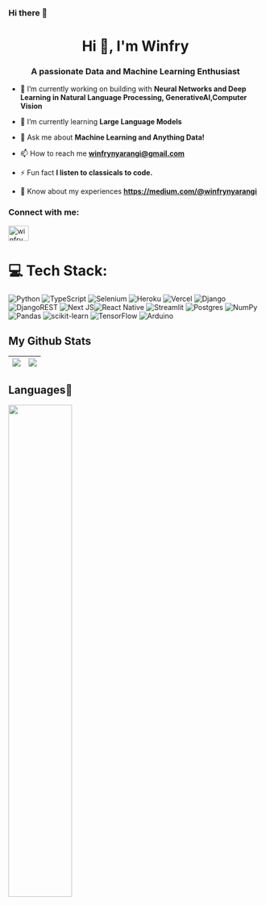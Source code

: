 ### Hi there 👋
<h1 align="center">Hi 👋, I'm Winfry</h1>
<h3 align="center">A passionate Data and Machine Learning Enthusiast</h3>

- 🔭 I’m currently working on building with **Neural Networks and Deep Learning in Natural Language Processing, GenerativeAI,Computer Vision**

- 🌱 I’m currently learning **Large Language Models**

- 💬 Ask me about **Machine Learning and Anything Data!**

- 📫 How to reach me **winfrynyarangi@gmail.com**

- ⚡ Fun fact **I listen to classicals to code.**

- 📄 Know about my experiences **https://medium.com/@winfrynyarangi**

<h3 align="left">Connect with me:</h3>
<p align="left">
<a href="https://linkedin.com/in/winfry nyarangi" target="blank"><img align="center" src="https://raw.githubusercontent.com/rahuldkjain/github-profile-readme-generator/master/src/images/icons/Social/linked-in-alt.svg" alt="winfry nyarangi" height="30" width="40" /></a>
</p>

# 💻 Tech Stack:
 ![Python](https://img.shields.io/badge/python-3670A0?style=for-the-badge&logo=python&logoColor=ffdd54) ![TypeScript](https://img.shields.io/badge/typescript-%23007ACC.svg?style=for-the-badge&logo=typescript&logoColor=white) ![Selenium](https://img.shields.io/badge/Selenium-%23363636.svg?style=for-the-badge&logo=selenium&logoColor=white) ![Heroku](https://img.shields.io/badge/heroku-%23430098.svg?style=for-the-badge&logo=heroku&logoColor=white) ![Vercel](https://img.shields.io/badge/vercel-%23000000.svg?style=for-the-badge&logo=vercel&logoColor=white) ![Django](https://img.shields.io/badge/django-%23092E20.svg?style=for-the-badge&logo=django&logoColor=white) ![DjangoREST](https://img.shields.io/badge/DJANGO-REST-ff1709?style=for-the-badge&logo=django&logoColor=white&color=ff1709&labelColor=gray) ![Next JS](https://img.shields.io/badge/Next-black?style=for-the-badge&logo=next.js&logoColor=white)![React Native](https://img.shields.io/badge/react_native-%2320232a.svg?style=for-the-badge&logo=react&logoColor=%2361DAFB) ![Streamlit](https://img.shields.io/badge/streamlit-%2338B2AC.svg?style=for-the-badge&logo=tailwind-css&logoColor=white) ![Postgres](https://img.shields.io/badge/postgres-%23316192.svg?style=for-the-badge&logo=postgresql&logoColor=white) ![NumPy](https://img.shields.io/badge/numpy-%23013243.svg?style=for-the-badge&logo=numpy&logoColor=white) ![Pandas](https://img.shields.io/badge/pandas-%23150458.svg?style=for-the-badge&logo=pandas&logoColor=white) ![scikit-learn](https://img.shields.io/badge/scikit--learn-%23F7931E.svg?style=for-the-badge&logo=scikit-learn&logoColor=white) ![TensorFlow](https://img.shields.io/badge/TensorFlow-%23FF6F00.svg?style=for-the-badge&logo=TensorFlow&logoColor=white) ![Arduino](https://img.shields.io/badge/-Arduino-00979D?style=for-the-badge&logo=Arduino&logoColor=white)



## My Github Stats
<img src="https://github-readme-stats.vercel.app/api?username=Winfry&&show_icons=true&count_private=true&theme=radical"/>|<img src="https://github-readme-streak-stats.herokuapp.com/?user=Winfry&theme=radical"/>|
|---|---|

## Languages🐧

<img width="50%" src="https://github-readme-stats.vercel.app/api/top-langs/?username=arnav1776&theme=tokyonight&langs_count=10&layout=compact&show_icons=true&border_radius=40">






